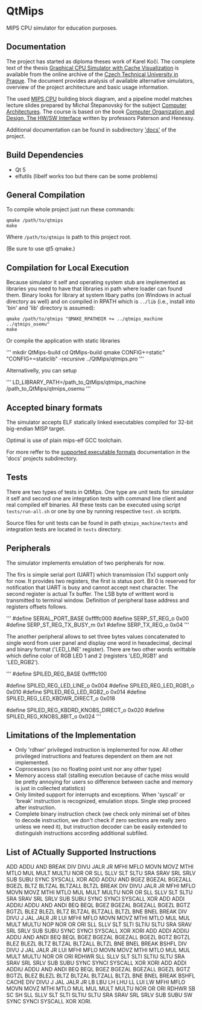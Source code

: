 QtMips
======
MIPS CPU simulator for education purposes.

Documentation
-------------
The project has started as diploma theses work of Karel Kočí.
The complete text of the thesis [Graphical CPU Simulator with
Cache Visualization](https://dspace.cvut.cz/bitstream/handle/10467/76764/F3-DP-2018-Koci-Karel-diploma.pdf)
is available from the online archive of
the [Czech Technical University in Prague](https://www.cvut.cz/).
The document provides analysis of available alternative simulators,
overview of the project architecture and basic usage
information.

The used [MIPS CPU](https://en.wikipedia.org/wiki/MIPS_architecture) building block diagram,
and a pipeline model matches lecture slides prepared by Michal Štepanovský for the subject
[Computer Architectures](https://cw.fel.cvut.cz/wiki/courses/b35apo/start).
The course is based on the book  [Computer Organization and Design, The HW/SW Interface](https://www.elsevier.com/books/computer-organization-and-design-mips-edition/patterson/978-0-12-407726-3) written by
professors Paterson and Henessy.

Additional documentation can be found in subdirectory ['docs'](docs)
of the project.

Build Dependencies
------------------
* Qt 5
* elfutils (libelf works too but there can be some problems)

General Compilation
-------------------
To compile whole project just run these commands:
```
qmake /path/to/qtmips
make
```
Where `/path/to/qtmips` is path to this project root.

(Be sure to use qt5 qmake.)

Compilation for Local Execution
-------------------------------
Because simulator it self and operating system stub are implemented as libraries you
need to have that libraries in path where loader can found them. Binary looks for library
at system libary paths (on Windows in actual directory as well) and on compiled in
RPATH which is `../lib` (i.e., install into 'bin' and 'lib' directory is assumed):

```
qmake /path/to/qtmips "QMAKE_RPATHDIR += ../qtmips_machine ../qtmips_osemu"
make
```

Or compile the application with static libraries

'''
mkdir QtMips-build
cd QtMips-build
qmake CONFIG+=static" "CONFIG+=staticlib" -recursive ../QtMips/qtmips.pro
'''

Alternativelly, you can setup

'''
LD_LIBRARY_PATH=/path_to_QtMips/qtmips_machine /path_to_QtMips/qtmips_osemu
'''

Accepted binary formats
------------------------
The simulator accepts ELF statically linked executables
compiled for 32-bit big-endian MISP target.

Optimal is use of plain mips-elf GCC toolchain.

For more reffer to the [supported executable formats](docs/exec-formats-and-tools.md)
documentation in the 'docs' projects subdirectory.

Tests
-----
There are two types of tests in QtMips. One type are unit tests for simulator it
self and second one are integration tests with command line client and real
compiled elf binaries. All these tests can be executed using script
`tests/run-all.sh` or one by one by running respective `test.sh` scripts.

Source files for unit tests can be found in path `qtmips_machine/tests` and
integration tests are located in `tests` directory.

Peripherals
-----------

The simulator implements emulation of two peripherals for now.

The firs is simple serial port (UART) which transmission
(Tx) support only for now. It provides two registers, the
first is status port. Bit 0 is reserved for notification
that UART is busy and cannot accept next character.
The second register is actual Tx buffer. The LSB byte
of writtent word is transmitted to terminal window.
Definition of peripheral base address and registers
offsets follows.

'''
#define SERIAL_PORT_BASE   0xffffc000
#define SERP_ST_REG_o            0x00
#define SERP_ST_REG_TX_BUSY_m     0x1
#define SERP_TX_REG_o            0x04
'''

The another peripheral allows to set three bytes values
concatenated to single word from user panel and
display one word in hexadecimal, decimal and binary
format ('LED_LINE' register). There are two other
words writtable which define color of RGB LED 1 and 2
(registers 'LED_RGB1' and 'LED_RGB2').

'''
#define SPILED_REG_BASE    0xffffc100

#define SPILED_REG_LED_LINE_o           0x004
#define SPILED_REG_LED_RGB1_o           0x010
#define SPILED_REG_LED_RGB2_o           0x014
#define SPILED_REG_LED_KBDWR_DIRECT_o   0x018

#define SPILED_REG_KBDRD_KNOBS_DIRECT_o 0x020
#define SPILED_REG_KNOBS_8BIT_o         0x024
'''

Limitations of the Implementation
---------------------------------
* Only 'rdhwr' privileged instruction is implemented for now. All other privileged
  instructions and features dependent on them are not implemented.
* Coprocessors (so no floating point unit nor any other type)
* Memory access stall (stalling execution because of cache miss would be pretty
  annoying for users so difference between cache and memory is just in collected
  statistics)
* Only limited support for interrupts and exceptions. When 'syscall' or 'break'
  instruction is recognized, emulation stops. Single step proceed after instruction.
* Complete binary instruction check (we check only minimal set of bites to decode
  instruction, we don't check if zero sections are really zero unless we need it),
  but instruction decoder can be easily extended to distinguish instructions
  according additional subfiled.
  
List of ACtually Supported Instructions
---------------------------------------
ADD ADDU AND BREAK DIV DIVU JALR JR MFHI MFLO MOVN MOVZ MTHI MTLO MUL MULT MULTU NOR OR SLL SLLV SLT SLTU SRA SRAV SRL SRLV SUB SUBU SYNC SYSCALL XOR ADD ADDU AND BGEZ BGEZAL BGEZALL BGEZL BLTZ BLTZAL BLTZALL BLTZL BREAK DIV DIVU JALR JR MFHI MFLO MOVN MOVZ MTHI MTLO MUL MULT MULTU NOR OR SLL SLLV SLT SLTU SRA SRAV SRL SRLV SUB SUBU SYNC SYNCI SYSCALL XOR ADD ADDI ADDIU ADDU AND ANDI BEQ BEQL BGEZ BGEZAL BGEZALL BGEZL BGTZ BGTZL BLEZ BLEZL BLTZ BLTZAL BLTZALL BLTZL BNE BNEL BREAK DIV DIVU J JAL JALR JR LUI MFHI MFLO MOVN MOVZ MTHI MTLO MUL MUL MULT MULTU NOP NOR OR ORI SLL SLLV SLT SLTI SLTIU SLTU SRA SRAV SRL SRLV SUB SUBU SYNC SYNCI SYSCALL XOR XORI ADD ADDI ADDIU ADDU AND ANDI BEQ BEQL BGEZ BGEZAL BGEZALL BGEZL BGTZ BGTZL BLEZ BLEZL BLTZ BLTZAL BLTZALL BLTZL BNE BNEL BREAK BSHFL DIV DIVU J JAL JALR JR LUI MFHI MFLO MOVN MOVZ MTHI MTLO MUL MUL MULT MULTU NOR OR ORI RDHWR SLL SLLV SLT SLTI SLTIU SLTU SRA SRAV SRL SRLV SUB SUBU SYNC SYNCI SYSCALL XOR XORI ADD ADDI ADDIU ADDU AND ANDI BEQ BEQL BGEZ BGEZAL BGEZALL BGEZL BGTZ BGTZL BLEZ BLEZL BLTZ BLTZAL BLTZALL BLTZL BNE BNEL BREAK BSHFL CACHE DIV DIVU J JAL JALR JR LB LBU LH LHU LL LUI LW MFHI MFLO MOVN MOVZ MTHI MTLO MUL MUL MULT MULTU NOR OR ORI RDHWR SB SC SH SLL SLLV SLT SLTI SLTIU SLTU SRA SRAV SRL SRLV SUB SUBU SW SYNC SYNCI SYSCALL XOR XORI.

